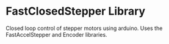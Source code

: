 # FastClosedStepper Library #

Closed loop control of stepper motors using arduino. Uses the FastAccelStepper and Encoder libraries.
